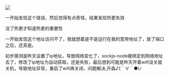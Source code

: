 ![](https://img2018.cnblogs.com/blog/1361028/201904/1361028-20190402212913969-881306858.png)

一开始发现这个错误，然后觉得有点奇怪，结果发现热更失效

没了热更才知道热更的重要性

一开始发现这个地址访问不了，我就想着是不是运行在我的宽带地址了，放了端口之后，还真是。

初步猜测是昨天设置了ip地址，导致网络变化了，sockjs-node被绑定到网络地址去了，修改了ip地址为自动获取，还是失败，最后想到可能是昨天开着wifi没关就关机，导致地址异常，重启了wifi再关闭，问题解决,开森♪(＾∀＾●)ﾉ